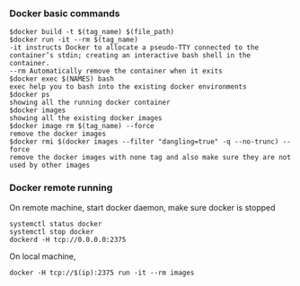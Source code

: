 ### Docker basic commands

```
$docker build -t $(tag_name) $(file_path)
$docker run -it --rm $(tag_name)
-it instructs Docker to allocate a pseudo-TTY connected to the container’s stdin; creating an interactive bash shell in the container. 
--rm Automatically remove the container when it exits
$docker exec $(NAMES) bash
exec help you to bash into the existing docker environments
$docker ps
showing all the running docker container
$docker images
showing all the existing docker images
$docker image rm $(tag_name) --force
remove the docker images
$docker rmi $(docker images --filter "dangling=true" -q --no-trunc) --force
remove the docker images with none tag and also make sure they are not used by other images

```



### Docker remote running 

On remote machine, start docker daemon, make sure docker is stopped

```
systemctl status docker
systemctl stop docker
dockerd -H tcp://0.0.0.0:2375
```

On local machine, 

```
docker -H tcp://$(ip):2375 run -it --rm images
```

